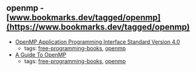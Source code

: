 openmp - [www.bookmarks.dev/tagged/openmp](https://www.bookmarks.dev/tagged/openmp)
---
* [OpenMP Application Programming Interface Standard Version 4.0](http://www.openmp.org/mp-documents/OpenMP4.0.0.pdf)
    * tags: [free-programming-books](../tagged/free-programming-books.md), [openmp](../tagged/openmp.md)
* [A Guide To OpenMP](http://bisqwit.iki.fi/story/howto/openmp/)
    * tags: [free-programming-books](../tagged/free-programming-books.md), [openmp](../tagged/openmp.md)
